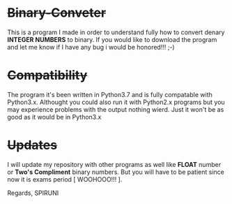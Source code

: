 # ~~Binary-Conveter~~
This is a program I made in order to understand fully how to convert denary <b>INTEGER NUMBERS</b>
to binary. If you would like to download the program and let me know if I have any bug i would be honored!!! ;-)

# ~~Compatibility~~
The program it's been written in Python3.7 and is fully compatable with Python3.x.
Althought you could also run it with Python2.x programs but you may experience problems with the output nothing wierd.
Just it won't be as good as it would be in Python3.x

# ~~Updates~~
I will update my repository with other programs as well like <b>FLOAT</b> number or <b>Two's Compliment</b> binary numbers.
But you will have to be patient since now it is exams period [ WOOHOOO!!! ].

Regards, SPIRUNI
